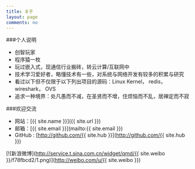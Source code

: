 ```yaml
---
title: 关于
layout: page
comments: no
---
```


###个人说明

* 创智玩家
* 程序猿一枚
* 玩过嵌入式，现通信行业搬砖，转云计算/互联网中
* 技术学习爱好者，略懂技术有一些，对系统与网络开发有较多的积累与研究
* 看过以下但不仅限于以下列出项目的源码：Linux Kernel， redis， wireshark， OVS
* 追求一种境界：处凡愚而不减，在圣贤而不增，住烦恼而不乱，居禅定而不寂

###欢迎交流


* 网站：[{{ site.name }}]({{ site.url }})
* 邮箱：[{{ site.email }}](mailto:{{ site.email }})
* GitHub : [http://github.com/{{ site.hub }}](http://github.com/{{ site.hub }})

[![新浪微博](http://service.t.sina.com.cn/widget/qmd/{{ site.weibo }}/f78fbcd2/1.png)](http://weibo.com/u/{{ site.weibo }})


